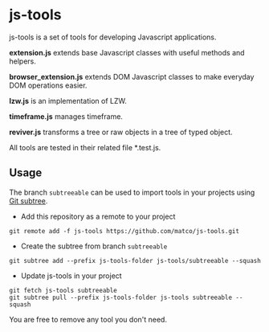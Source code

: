 js-tools
==========
js-tools is a set of tools for developing Javascript applications.

**extension.js** extends base Javascript classes with useful methods and helpers.

**browser_extension.js** extends DOM Javascript classes to make everyday DOM operations easier.

**lzw.js** is an implementation of LZW.

**timeframe.js** manages timeframe.

**reviver.js** transforms a tree or raw objects in a tree of typed object.

All tools are tested in their related file *.test.js.

Usage
----------
The branch ```subtreeable``` can be used to import tools in your projects using [Git subtree](http://git-scm.com/book/ch6-7.html).
* Add this repository as a remote to your project
```
git remote add -f js-tools https://github.com/matco/js-tools.git
```
* Create the subtree from branch ```subtreeable```
```
git subtree add --prefix js-tools-folder js-tools/subtreeable --squash
```
* Update js-tools in your project
```
git fetch js-tools subtreeable
git subtree pull --prefix js-tools-folder js-tools subtreeable --squash
```

You are free to remove any tool you don't need.

